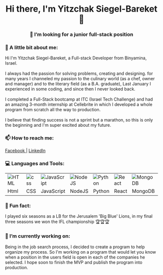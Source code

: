 <!--
**Yitzchak-SB/Yitzchak-SB** is a ✨ _special_ ✨ repository because its `README.md` (this file) appears on your GitHub profile.

Here are some ideas to get you started:

- 🔭 I’m currently working on ...
- 🌱 I’m currently learning ...
- 👯 I’m looking to collaborate on ...
- 🤔 I’m looking for help with ...
-  Ask me about ...
- 📫 How to reach me: ...
- 😄 Pronouns: ...
- ⚡ Fun fact: ...
-->

<h1 align="center"> Hi there, I'm Yitzchak Siegel-Bareket 👋 </h1>



<h3 align="center"> 👯 I’m looking for a junior full-stack position </h3>


### 💬 A little bit about me:

Hi I'm Yitzchak Siegel-Bareket, a Full-stack Developer from Binyamina, Israel. <br /><br />
I always had the passion for solving problems, creating and designing. for many years I channeled my passion to the culinary world (as a chef, owner and manager) and to the literary field (as a B.A. graduate), Last January I experienced in some coding, and since then I never looked back. <br /><br />
I completed a Full-Stack bootcamp at ITC (Israel Tech Challenge) and had an amazing 3-month internship at Cellebrite in which I developed a whole program from scratch all the way to production. <br /><br />
I believe that finding success is not a sprint but a marathon, so this is only the beginning and I'm super excited about my future.  


### 📫 How to reach me:
<a href="https://www.facebook.com/itzikss"> Facebook </a> | <a href="https://www.linkedin.com/in/yitzchak-siegel-bareket/"> LinkedIn </a>


### 💻 Languages and Tools:
<table>
 <tr>
   <td>
<img alt="HTML" src="https://img.icons8.com/color/48/000000/html-5.png"/>
   </td>
   <td>
<img alt="css" src="https://img.icons8.com/color/48/000000/css3.png"/>
   </td>
   <td>
<img alt="JavaScript" src="https://img.icons8.com/color/48/000000/javascript-logo-1.png"/>
   </td>
  <td>
   <img alt="NodeJS" src="https://img.icons8.com/color/48/000000/nodejs.png"/>
  </td>
   <td>
<img alt="Python" src="https://img.icons8.com/color/48/000000/python.png"/>
   </td>
   <td>
<img alt="React" alt="React" src="https://img.icons8.com/ultraviolet/40/000000/react.png"/>
   </td>
   <td>
<img alt="MongoDB" src="https://img.icons8.com/color/48/000000/mongodb.png"/>
   </td>
   <td>
<img alt="MySql" src="https://img.icons8.com/ios/50/000000/mysql-logo.png"/>
   </td>
   <td>
<img alt="Linux" src="https://img.icons8.com/color/48/000000/linux.png"/>
   </td>
    <td>
<img alt="AWS" src="https://img.icons8.com/color/48/000000/amazon-web-services.png"/>
   </td>
    <td>
<img alt="Heroku" src="https://img.icons8.com/color/48/000000/heroku.png"/>
   </td>
    <td>
<img alt="Docker" src="https://img.icons8.com/dusk/64/000000/docker.png"/>
   </td>
   <td>
<img alt="git" src="https://img.icons8.com/color/48/000000/git.png"/>
   </td>
  <td>
<img src="https://img.icons8.com/color/48/000000/firebase.png"/>
   </td>
  </tr>
  <td>
Html
   </td>
   <td>
CSS
   </td>
   <td>
JavaScript
   </td>
 <td>
  NodeJS
 </td>
   <td>
Python
   </td>
   <td>
React
   </td>
   <td>
MongoDB
   </td>
   <td>
MySQL
   </td>
   <td>
     Linux
   </td>
    <td>
Aws
   </td>
    <td>
Heroku
   </td>
    <td>
Docker
   </td>
   <td>
Git
   </td>
 <td>
Firebase
   </td>
  </tr>
 </table>


### 🏈 Fun fact:
I played six seasons as a LB for the Jerusalem 'Big Blue' Lions, in my final three seasons we won the IFL championship 🏆🏆🏆



### 🔭 I’m currently working on:

Being in the job search process, I decided to create a program to help organize my process. So I'm working on a program that would let you know when a position in the users field is open in each of the companies he selected. I hope soon to finish the MVP and publish the program into production.
  
